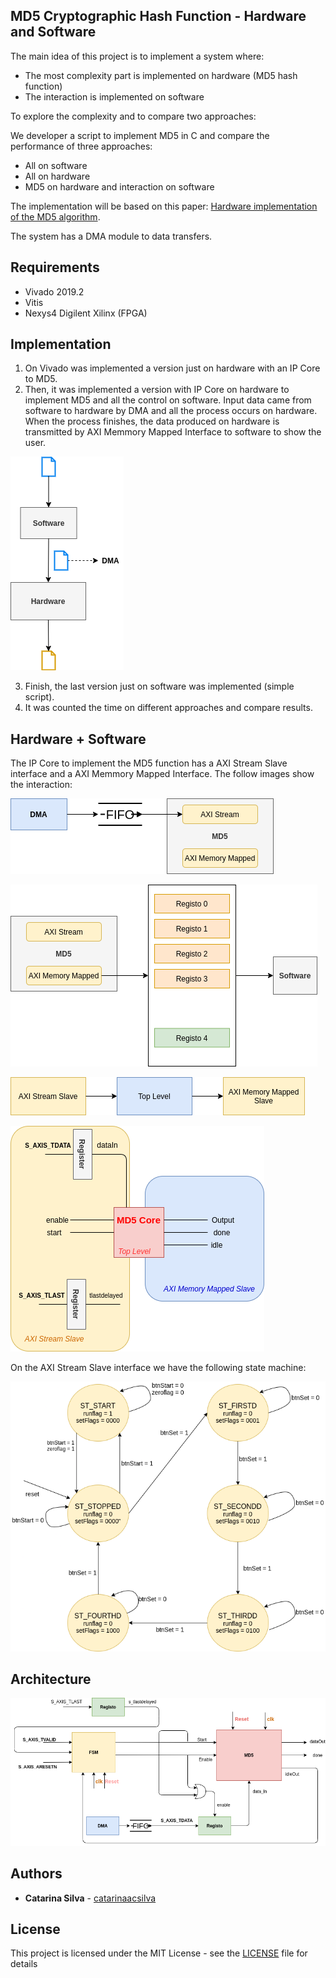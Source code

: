 ##  MD5 Cryptographic Hash Function - Hardware and Software

The main idea of this project is to implement a system where:

- The most complexity part is implemented on hardware (MD5 hash function)
- The interaction is implemented on software

To explore the complexity and to compare two approaches:

We developer a script to implement MD5 in C and compare the performance of three approaches:

- All on software
- All on hardware
- MD5 on hardware and interaction on software

The implementation will be based on this paper: [Hardware implementation of the MD5 algorithm](https://www.sciencedirect.com/science/article/pii/S1474667016324429).

The system has a DMA module to data transfers.

## Requirements

- Vivado 2019.2
- Vitis 
- Nexys4 Digilent Xilinx (FPGA)

## Implementation

1. On Vivado was implemented a version just on hardware with an IP Core to MD5.
2. Then, it was implemented a version with IP Core on hardware to implement MD5 and all the control on software. Input data came from software to hardware by DMA and all the process occurs on hardware. When the process finishes, the data produced on hardware is transmitted by AXI Memmory Mapped Interface to software to show the user.

![](doc/img00.png)

3. Finish, the last version just on software was implemented (simple script).
4. It was counted the time on different approaches and compare results.

## Hardware + Software

The IP Core to implement the MD5 function has a AXI Stream Slave interface and a AXI Memmory Mapped Interface. The follow images show the interaction:

![](doc/img01.png)

![](doc/img02.png)

![](doc/img03.png)

![](doc/img05.png)

On the AXI Stream Slave interface we have the following state machine:

![](doc/img06.png)

## Architecture

![](doc/img04.png)


## Authors

* **Catarina Silva** - [catarinaacsilva](https://github.com/catarinaacsilva)

## License

This project is licensed under the MIT License - see the [LICENSE](LICENSE) file for details